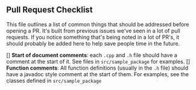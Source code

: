 ## Pull Request Checklist

This file outlines a list of common things that should be addressed before opening a PR. It's built from previous issues we've seen in a lot of pull requests. If you notice something that's being noted in a lot of PR's, it should probably be added here to help save people time in the future.

[] **Start of document comments**: each `.cpp` and `.h` file should have a comment at the start of it. See files in `src/sample_package` for examples.
[] **Function comments**: All function definitions (usually in the `.h` file) should have a javadoc style comment at the start of them. For examples, see the classes defined in `src/sample_package`


